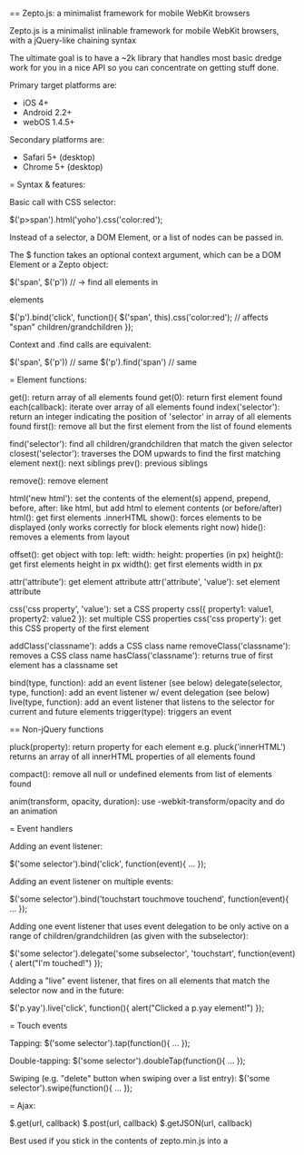 == Zepto.js: a minimalist framework for mobile WebKit browsers

Zepto.js is a minimalist inlinable framework for mobile WebKit browsers, with a jQuery-like chaining syntax

The ultimate goal is to have a ~2k library that handles most basic dredge work for you in a nice API so you can concentrate on getting stuff done.

Primary target platforms are:

* iOS 4+
* Android 2.2+
* webOS 1.4.5+

Secondary platforms are:

* Safari 5+ (desktop)
* Chrome 5+ (desktop)

= Syntax & features:

Basic call with CSS selector:

  $('p>span').html('yoho').css('color:red');

Instead of a selector, a DOM Element, or a list of nodes can be passed in.

The $ function takes an optional context argument, which can be a DOM Element or a Zepto object:

  $('span', $('p'))  // -> find all <span> elements in <p> elements

  $('p').bind('click', function(){
    $('span', this).css('color:red'); // affects "span" children/grandchildren
  });

Context and .find calls are equivalent:

  $('span', $('p'))    // same
  $('p').find('span')  // same

= Element functions:

  get(): return array of all elements found
  get(0): return first element found
  each(callback): iterate over array of all elements found
  index('selector'): return an integer indicating the position of 'selector' in array of all elements found
  first(): remove all but the first element from the list of found elements

  find('selector'): find all children/grandchildren that match the given selector
  closest('selector'): traverses the DOM upwards to find the first matching element
  next(): next siblings
  prev(): previous siblings

  remove(): remove element

  html('new html'): set the contents of the element(s)
  append, prepend, before, after: like html, but add html to element contents (or before/after)
  html(): get first elements .innerHTML
  show(): forces elements to be displayed (only works correctly for block elements right now)
  hide(): removes a elements from layout

  offset(): get object with top: left: width: height: properties (in px)
  height(): get first elements height in px
  width(): get first elements width in px

  attr('attribute'): get element attribute
  attr('attribute', 'value'): set element attribute

  css('css property', 'value'): set a CSS property
  css({ property1: value1, property2: value2 }): set multiple CSS properties
  css('css property'): get this CSS property of the first element

  addClass('classname'): adds a CSS class name
  removeClass('classname'): removes a CSS class name
  hasClass('classname'): returns true of first element has a classname set

  bind(type, function): add an event listener (see below)
  delegate(selector, type, function): add an event listener w/ event delegation (see below)
  live(type, function): add an event listener that listens to the selector for current and future elements
  trigger(type): triggers an event

== Non-jQuery functions

  pluck(property):
    return property for each element
    e.g. pluck('innerHTML') returns an array of all innerHTML properties of all elements found

  compact():
    remove all null or undefined elements from list of elements found

  anim(transform, opacity, duration):
    use -webkit-transform/opacity and do an animation

= Event handlers

Adding an event listener:

  $('some selector').bind('click', function(event){ ... });

Adding an event listener on multiple events:

  $('some selector').bind('touchstart touchmove touchend', function(event){ ... });

Adding one event listener that uses event delegation to be only active on a range of children/grandchildren (as given with the subselector):

  $('some selector').delegate('some subselector', 'touchstart', function(event){ alert("I'm touched!") });

Adding a "live" event listener, that fires on all elements that match the selector now and in the future:

  $('p.yay').live('click', function(){ alert("Clicked a p.yay element!") });

= Touch events

Tapping:
  $('some selector').tap(function(){ ... });

Double-tapping:
  $('some selector').doubleTap(function(){ ... });

Swiping (e.g. "delete" button when swiping over a list entry):
  $('some selector').swipe(function(){ ... });

= Ajax:

  $.get(url, callback)
  $.post(url, callback)
  $.getJSON(url, callback)

Best used if you stick in the contents of zepto.min.js into a <script> tag in your HTML (no need to load it form an external file).

= Building

zepto.js can be used as-is. However, for best efficiency, run the included build step that uses the Google Closure Compiler to minify zepto.js and will give you an estimate on the compression that is achievable when zepto.js is served Gzipped.

For this to work, you need Ruby and Rake installed.

  $ rake

You'll see an output like:

  Original version: 5.7k
  Minified: 3.7k
  Minified and gzipped: 1.6k, compression factor 3.6

The minified file is saved in dist/zepto.min.js.

= Contributing!

I'd love some help on this, so please feel free to mess around!

If you don't know how a method should behave, please use jQuery as a reference. Zepto.js should closely emulate it.
Note that emulation of all features of jQuery is not a project goal, rather we want the most useful parts while keeping
to the ~2k minified goal.

Also, Zepto.js contains some non-jQuery extensions, that are geared towards mobile devices.

Join #zepto on irc.freenode.net and stay updated on http://twitter.com/zeptojs.

Have fun!

= License

Zepto.js is is licensed under the terms of the MIT License, see the included MIT-LICENSE file.